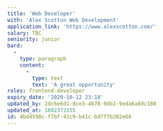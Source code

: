 ```yaml
---
title: 'Web Developer'
with: 'Alex Scotton Web Development'
application_link: 'https://www.alexscotton.com/'
salary: TBC
seniority: junior
bard:
  -
    type: paragraph
    content:
      -
        type: text
        text: 'A great opportunity'
roles: frontend-developer
expiry_date: '2020-10-12 23:18'
updated_by: 2dc6e6d1-dce3-4670-9db2-9eda6a69c108
updated_at: 1602372155
id: 4bd4598c-f7bf-41c9-b41c-bd7ffb202e66
---
```

